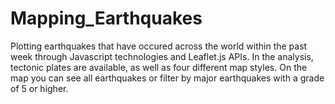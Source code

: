 # Mapping_Earthquakes
Plotting earthquakes that have occured across the world within the past week through Javascript technologies and Leaflet.js APIs. In the analysis, tectonic plates are available, as well as four different map styles. On the map you can see all earthquakes or filter by major earthquakes with a grade of 5 or higher.
